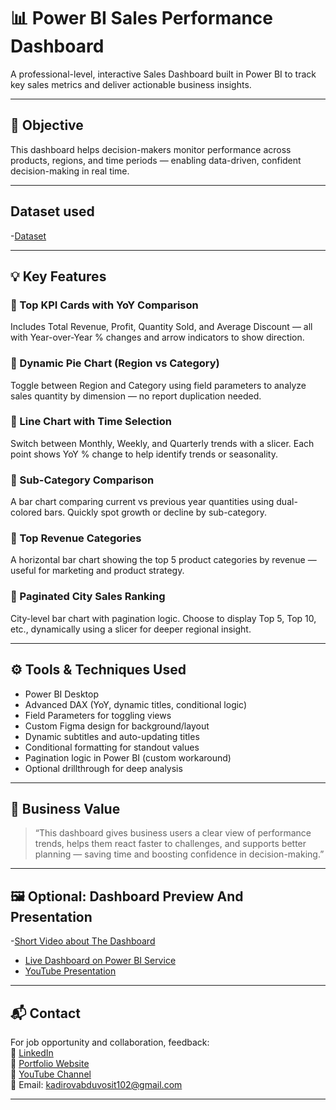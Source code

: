 # 📊 Power BI Sales Performance Dashboard

A professional-level, interactive Sales Dashboard built in Power BI to track key sales metrics and deliver actionable business insights.

---

## 🎯 Objective

This dashboard helps decision-makers monitor performance across products, regions, and time periods — enabling data-driven, confident decision-making in real time.

---

## Dataset used

-[Dataset](https://github.com/iamKadirov/Sales-Performance-Dashboard/blob/main/Sample%20-%20Superstore.csv)

---

## 💡 Key Features

### 🔹 Top KPI Cards with YoY Comparison
Includes Total Revenue, Profit, Quantity Sold, and Average Discount — all with Year-over-Year % changes and arrow indicators to show direction.

### 🔹 Dynamic Pie Chart (Region vs Category)
Toggle between Region and Category using field parameters to analyze sales quantity by dimension — no report duplication needed.

### 🔹 Line Chart with Time Selection
Switch between Monthly, Weekly, and Quarterly trends with a slicer. Each point shows YoY % change to help identify trends or seasonality.

### 🔹 Sub-Category Comparison
A bar chart comparing current vs previous year quantities using dual-colored bars. Quickly spot growth or decline by sub-category.

### 🔹 Top Revenue Categories
A horizontal bar chart showing the top 5 product categories by revenue — useful for marketing and product strategy.

### 🔹 Paginated City Sales Ranking
City-level bar chart with pagination logic. Choose to display Top 5, Top 10, etc., dynamically using a slicer for deeper regional insight.

---

## ⚙️ Tools & Techniques Used

- Power BI Desktop  
- Advanced DAX (YoY, dynamic titles, conditional logic)  
- Field Parameters for toggling views  
- Custom Figma design for background/layout  
- Dynamic subtitles and auto-updating titles  
- Conditional formatting for standout values  
- Pagination logic in Power BI (custom workaround)  
- Optional drillthrough for deep analysis

---

## 💼 Business Value

> “This dashboard gives business users a clear view of performance trends, helps them react faster to challenges, and supports better planning — saving time and boosting confidence in decision-making.”


---

## 🖼️ Optional: Dashboard Preview And Presentation

-[Short Video about The Dashboard]()
- [Live Dashboard on Power BI Service](https://app.fabric.microsoft.com/reportEmbed?reportId=5fa8f3d5-aae9-4b84-8edc-3d95d473df61&autoAuth=true&ctid=3de8742e-c05f-4a18-a682-e23b929f1359)  
- [YouTube Presentation](https://youtu.be/C19L8EplaK8?si=Iz5Mjemdb4TbYpgm)

---

## 📬 Contact

For job opportunity and collaboration, feedback:  
🔗 [LinkedIn](https://www.linkedin.com/in/iamkadirov)  
💼 [Portfolio Website](https://iamkadirov.vercel.app/)  
🎥 [YouTube Channel](https://youtube.com/@iamkadirov102?si=POM6x0BddWCAsw8I)  
📧 Email: kadirovabduvosit102@gmail.com

---
